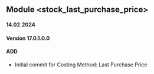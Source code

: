 ## Module <stock_last_purchase_price>

#### 14.02.2024
#### Version 17.0.1.0.0
#### ADD
- Initial commit for Costing Method: Last Purchase Price
